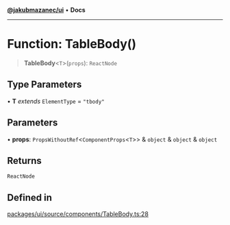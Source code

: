 [**@jakubmazanec/ui**](../README.md) • **Docs**

---

# Function: TableBody()

> **TableBody**\<`T`\>(`props`): `ReactNode`

## Type Parameters

• **T** _extends_ `ElementType` = `"tbody"`

## Parameters

• **props**: `PropsWithoutRef`\<`ComponentProps`\<`T`\>\> & `object` & `object` & `object`

## Returns

`ReactNode`

## Defined in

[packages/ui/source/components/TableBody.ts:28](https://github.com/jakubmazanec/tools/blob/39892a8d22e72fc5aa2b2aedf9320ac8bb26fd5d/packages/ui/source/components/TableBody.ts#L28)
